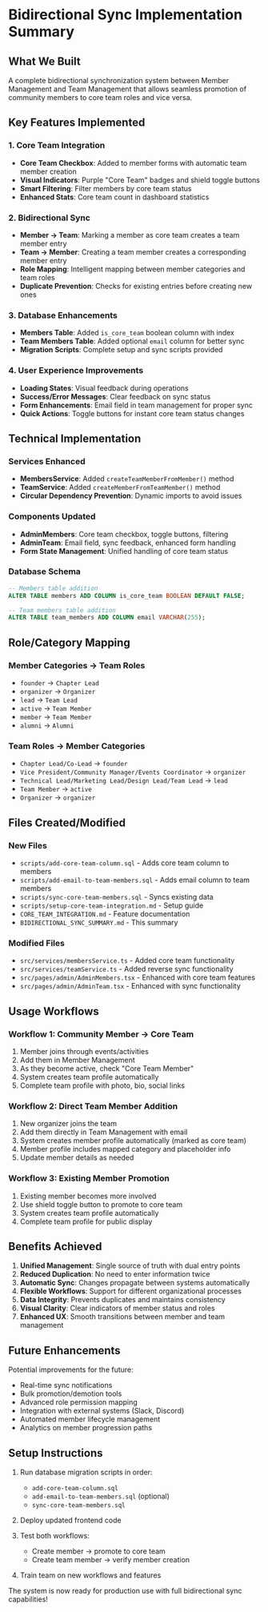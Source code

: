 # Bidirectional Sync Implementation Summary

## What We Built

A complete bidirectional synchronization system between Member Management and Team Management that allows seamless promotion of community members to core team roles and vice versa.

## Key Features Implemented

### 1. Core Team Integration
- **Core Team Checkbox**: Added to member forms with automatic team member creation
- **Visual Indicators**: Purple "Core Team" badges and shield toggle buttons
- **Smart Filtering**: Filter members by core team status
- **Enhanced Stats**: Core team count in dashboard statistics

### 2. Bidirectional Sync
- **Member → Team**: Marking a member as core team creates a team member entry
- **Team → Member**: Creating a team member creates a corresponding member entry
- **Role Mapping**: Intelligent mapping between member categories and team roles
- **Duplicate Prevention**: Checks for existing entries before creating new ones

### 3. Database Enhancements
- **Members Table**: Added `is_core_team` boolean column with index
- **Team Members Table**: Added optional `email` column for better sync
- **Migration Scripts**: Complete setup and sync scripts provided

### 4. User Experience Improvements
- **Loading States**: Visual feedback during operations
- **Success/Error Messages**: Clear feedback on sync status
- **Form Enhancements**: Email field in team management for proper sync
- **Quick Actions**: Toggle buttons for instant core team status changes

## Technical Implementation

### Services Enhanced
- **MembersService**: Added `createTeamMemberFromMember()` method
- **TeamService**: Added `createMemberFromTeamMember()` method
- **Circular Dependency Prevention**: Dynamic imports to avoid issues

### Components Updated
- **AdminMembers**: Core team checkbox, toggle buttons, filtering
- **AdminTeam**: Email field, sync feedback, enhanced form handling
- **Form State Management**: Unified handling of core team status

### Database Schema
```sql
-- Members table addition
ALTER TABLE members ADD COLUMN is_core_team BOOLEAN DEFAULT FALSE;

-- Team members table addition  
ALTER TABLE team_members ADD COLUMN email VARCHAR(255);
```

## Role/Category Mapping

### Member Categories → Team Roles
- `founder` → `Chapter Lead`
- `organizer` → `Organizer`
- `lead` → `Team Lead`
- `active` → `Team Member`
- `member` → `Team Member`
- `alumni` → `Alumni`

### Team Roles → Member Categories
- `Chapter Lead/Co-Lead` → `founder`
- `Vice President/Community Manager/Events Coordinator` → `organizer`
- `Technical Lead/Marketing Lead/Design Lead/Team Lead` → `lead`
- `Team Member` → `active`
- `Organizer` → `organizer`

## Files Created/Modified

### New Files
- `scripts/add-core-team-column.sql` - Adds core team column to members
- `scripts/add-email-to-team-members.sql` - Adds email column to team members
- `scripts/sync-core-team-members.sql` - Syncs existing data
- `scripts/setup-core-team-integration.md` - Setup guide
- `CORE_TEAM_INTEGRATION.md` - Feature documentation
- `BIDIRECTIONAL_SYNC_SUMMARY.md` - This summary

### Modified Files
- `src/services/membersService.ts` - Added core team functionality
- `src/services/teamService.ts` - Added reverse sync functionality
- `src/pages/admin/AdminMembers.tsx` - Enhanced with core team features
- `src/pages/admin/AdminTeam.tsx` - Enhanced with sync functionality

## Usage Workflows

### Workflow 1: Community Member → Core Team
1. Member joins through events/activities
2. Add them in Member Management
3. As they become active, check "Core Team Member"
4. System creates team profile automatically
5. Complete team profile with photo, bio, social links

### Workflow 2: Direct Team Member Addition
1. New organizer joins the team
2. Add them directly in Team Management with email
3. System creates member profile automatically (marked as core team)
4. Member profile includes mapped category and placeholder info
5. Update member details as needed

### Workflow 3: Existing Member Promotion
1. Existing member becomes more involved
2. Use shield toggle button to promote to core team
3. System creates team profile automatically
4. Complete team profile for public display

## Benefits Achieved

1. **Unified Management**: Single source of truth with dual entry points
2. **Reduced Duplication**: No need to enter information twice
3. **Automatic Sync**: Changes propagate between systems automatically
4. **Flexible Workflows**: Support for different organizational processes
5. **Data Integrity**: Prevents duplicates and maintains consistency
6. **Visual Clarity**: Clear indicators of member status and roles
7. **Enhanced UX**: Smooth transitions between member and team management

## Future Enhancements

Potential improvements for the future:
- Real-time sync notifications
- Bulk promotion/demotion tools
- Advanced role permission mapping
- Integration with external systems (Slack, Discord)
- Automated member lifecycle management
- Analytics on member progression paths

## Setup Instructions

1. Run database migration scripts in order:
   - `add-core-team-column.sql`
   - `add-email-to-team-members.sql` (optional)
   - `sync-core-team-members.sql`

2. Deploy updated frontend code

3. Test both workflows:
   - Create member → promote to core team
   - Create team member → verify member creation

4. Train team on new workflows and features

The system is now ready for production use with full bidirectional sync capabilities!